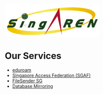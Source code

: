 <!-- TITLE: SingAREN Technical Wiki -->
<!-- SUBTITLE: Technical documentation for SingAREN services.-->

![Singaren Logo Transparency Small](https://github.com/SingAREN/wiki/blob/master/uploads/images/singaren-logo-transparency-small.png)


# Our Services
* [eduroam](/eduroam)
* [Singapore Access Federation (SGAF)](/singapore-access-federation)
* [FileSender SG](https://filesender.singaren.net.sg/filesender/)
* [Database Mirroring](https://www.singaren.net.sg/dbmirror.php)
